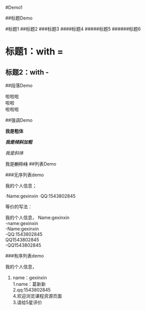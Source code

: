 #Demo1

##标题Demo

#标题1
##标题2
###标题3
####标题4
#####标题5
######标题6 

标题1：with =
===

标题2：with -
---


##段落Demo

啦啦啦  
    啦啦  
	啦啦啦

##强调Demo

**我是粗体**

***我是倾斜加粗***

*我是斜体*

我是~~删除线~~
##列表Demo

###无序列表demo

我的个人信息；

·Name:gexinxin
·QQ:1543802845

等价的写法：

我的个人信息，
  Name:gexinxin  
  -name:gexinxin  
    -Name:gexinxin  
	-QQ:1543802845  
	QQ1543802845  
-QQ1543802845


###有序列表demo

我的个人信息，
1. name：gexinxin  
  1.name：葛新新  
2.qq:1543802845  
4.欢迎浏览课程资源页面  
3.请给5星评价
